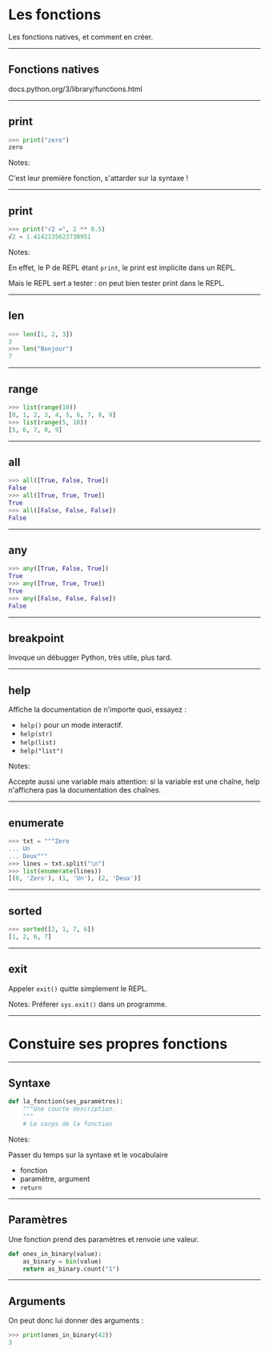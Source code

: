 # Les fonctions

Les fonctions natives, et comment en créer.

----

## Fonctions natives

docs.python.org/3/library/functions.html

----

## print

```python
>>> print("zero")
zero
```

Notes:

C'est leur première fonction, s'attarder sur la syntaxe !

----

## print

```python
>>> print("√2 =", 2 ** 0.5)
√2 = 1.4142135623730951
```

Notes:

En effet, le P de REPL étant `print`, le print est implicite dans un REPL.

Mais le REPL sert a tester : on peut bien tester print dans le REPL.

----

## len

```python
>>> len([1, 2, 3])
3
>>> len("Bonjour")
7
```

----

## range

```python
>>> list(range(10))
[0, 1, 2, 3, 4, 5, 6, 7, 8, 9]
>>> list(range(5, 10))
[5, 6, 7, 8, 9]
```

----

## all

```python
>>> all([True, False, True])
False
>>> all([True, True, True])
True
>>> all([False, False, False])
False
```

----

## any

```python
>>> any([True, False, True])
True
>>> any([True, True, True])
True
>>> any([False, False, False])
False
```

----

## breakpoint

Invoque un débugger Python, très utile, plus tard.

----

## help

Affiche la documentation de n'importe quoi, essayez :

   - `help()` pour un mode interactif.
   - `help(str)`
   - `help(list)`
   - `help("list")`

Notes:

Accepte aussi une variable mais attention: si la variable est une
chaîne, help n'affichera pas la documentation des chaînes.

----

## enumerate

```python
>>> txt = """Zero
... Un
... Deux"""
>>> lines = txt.split("\n")
>>> list(enumerate(lines))
[(0, 'Zero'), (1, 'Un'), (2, 'Deux')]
```

----

## sorted

```python
>>> sorted([2, 1, 7, 6])
[1, 2, 6, 7]
```

----

## exit

Appeler `exit()` quitte simplement le REPL.

Notes: Préferer `sys.exit()` dans un programme.

---

# Constuire ses propres fonctions


----

## Syntaxe

```python
def la_fonction(ses_paramètres):
    """Une courte description.
    """
    # Le corps de la fonction
```

Notes:

Passer du temps sur la syntaxe et le vocabulaire
 - fonction
 - paramètre, argument
 - `return`


----

## Paramètres

Une fonction prend des paramètres et renvoie une valeur.

```python
def ones_in_binary(value):
    as_binary = bin(value)
    return as_binary.count("1")
```
----

## Arguments

On peut donc lui donner des arguments :
```python
>>> print(ones_in_binary(42))
3
```
